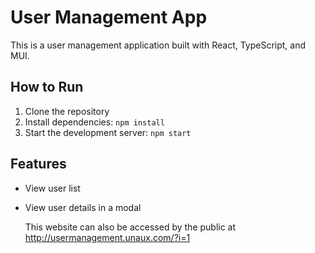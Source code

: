 # User Management App

This is a user management application built with React, TypeScript, and MUI.

## How to Run

1. Clone the repository
2. Install dependencies: `npm install`
3. Start the development server: `npm start`

## Features

- View user list
- View user details in a modal

  This website can also be accessed by the public at http://usermanagement.unaux.com/?i=1
